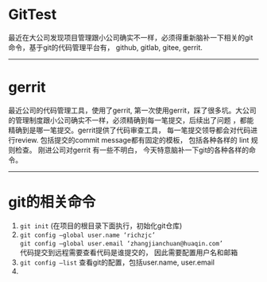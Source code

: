 # GitTest
最近在大公司发现项目管理跟小公司确实不一样，必须得重新脑补一下相关的git命令，基于git的代码管理平台有， github, gitlab, gitee, gerrit.

---
# gerrit
最近公司的代码管理工具，使用了gerrit, 第一次使用gerrit，踩了很多坑。大公司的管理制度跟小公司确实不一样，必须精确到每一笔提交，后续出了问题
，都能精确到是哪一笔提交。gerrit提供了代码审查工具， 每一笔提交领导都会对代码进行review. 包括提交的commit message都有固定的模板， 包括各种各样的
lint 规则检查。 刚进公司对gerrit 有一些不明白， 今天特意脑补一下git的各种各样的命令。

---
# git的相关命令

1. `git init`
   (在项目的根目录下面执行，初始化git仓库)
2. `git config —global user.name ‘richzjc’`
   </br>
   `git config —global user.email ‘zhangjianchuan@huaqin.com’`
   </br>
   代码提交到远程需要查看代码是谁提交的， 因此需要配置用户名和邮箱
4. `git config —list`
   查看git的配置，包括user.name, user.email
5. 


